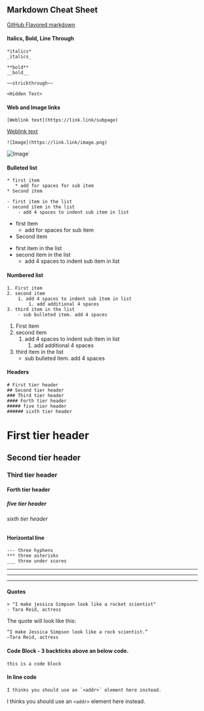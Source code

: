 ## Markdown Cheat Sheet

[GitHub Flavored markdown](https://guides.github.com/features/mastering-markdown/#GitHub-flavored-markdown)


#### Italics, Bold, Line Through
```
*italics*
_italics_
```

```
**bold**
__bold__
```

```
~~strickthrough~~
```

```
<Hidden Text>
```

#### Web and Image links
```[Weblink text](https://link.link/subpage)```

[Weblink text](https://link.link/subpage)

```![Image](https://link.link/image.png)```

![Image](https://link.link/image.png)`


#### Bulleted list
```
* first item
   * add for spaces for sub item
* Second item

- first item in the list
- second item in the list
    - add 4 spaces to indent sub item in list
```
* first item
   * add for spaces for sub item
* Second item

- first item in the list
- second item in the list
    - add 4 spaces to indent sub item in list


#### Numbered list
```
1. First item
2. second item
    1. add 4 spaces to indent sub item in list
        1. add additional 4 spaces
3. third item in the list
    - sub bulleted item. add 4 spaces
```
1. First item
2. second item
    1. add 4 spaces to indent sub item in list
        1. add additional 4 spaces
3. third item in the list
    - sub bulleted item. add 4 spaces

#### Headers
```
# First tier header
## Second tier header
### Third tier header
#### Forth tier header
##### five tier header
###### sixth tier header
```
# First tier header
## Second tier header
### Third tier header
#### Forth tier header
##### five tier header
###### sixth tier header


#### Horizontal line
```
--- three hyphens
*** three asterisks
___ three under scores
```
--- 

***
___

#### Quotes
```
> "I make jessica Simpson look like a rocket scientist"
- Tara Reid, actress
```

The quote will look like this:

    “I make Jessica Simpson look like a rock scientist.”
    —Tara Reid, actress



#### Code Block - 3 backticks above an below code.  
```
this is a code block
```


#### In line code
```
I thinks you should use an `<addr>` element here instead.
```
I thinks you should use an `<addr>` element here instead.
